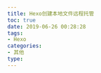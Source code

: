 ```yaml
---
title: Hexo创建本地文件远程托管
toc: true
date: 2019-06-26 00:28:28
tags:
- Hexo
categories:
- 其他
type:
---
```


